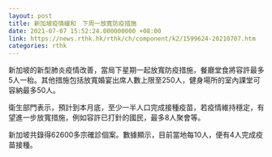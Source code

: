 ```yaml
---
layout: post
title: 新加坡疫情緩和　下周一放寬防疫措施
date: 2021-07-07 15:52:24.000000000 +08:00
link: https://news.rthk.hk/rthk/ch/component/k2/1599624-20210707.htm
categories: rthk
---
```


新加坡的新型肺炎疫情改善，當局下星期一起放寬防疫措施，餐廳堂食將容許最多5人一枱。其他措施包括放寬婚宴出席人數上限至250人，健身場所的室內課堂可容納最多50人。

衛生部門表示，預計到本月底，至少一半人口完成接種疫苗，若疫情維持穩定，有望進一步放寬措施，例如容許已打針的國民，最多8人聚會等。

新加坡共錄得62600多宗確診個案。數據顯示，目前當地每10人，便有4人完成疫苗接種。
